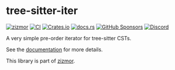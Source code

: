 # tree-sitter-iter

[![zizmor](https://img.shields.io/badge/%F0%9F%8C%88-zizmor-white?labelColor=white)](https://zizmor.sh/)
[![CI](https://github.com/zizmorcore/zizmor/actions/workflows/ci.yml/badge.svg)](https://github.com/zizmorcore/zizmor/actions/workflows/ci.yml)
[![Crates.io](https://img.shields.io/crates/v/tree-sitter-iter)](https://crates.io/crates/tree-sitter-iter)
[![docs.rs](https://img.shields.io/docsrs/tree-sitter-iter)](https://docs.rs/tree-sitter-iter)
[![GitHub Sponsors](https://img.shields.io/github/sponsors/woodruffw?style=flat&logo=githubsponsors&labelColor=white&color=white)](https://github.com/sponsors/woodruffw)
[![Discord](https://img.shields.io/badge/Discord-%235865F2.svg?logo=discord&logoColor=white)](https://discord.com/invite/PGU3zGZuGG)

A very simple pre-order iterator for tree-sitter CSTs.

See the [documentation] for more details.

This library is part of [zizmor].

[documentation]: https://docs.rs/tree-sitter-iter
[zizmor]: https://zizmor.sh

